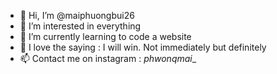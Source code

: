 - 👋 Hi, I’m @maiphuongbui26
- 👀 I’m interested in everything 
- 🌱 I’m currently learning to code a website 
- 💞️ I love the saying : I will win. Not immediately but definitely
- 📫 Contact me on instagram : _phwonqmai__

<!---
maiphuongbui26/maiphuongbui26 is a ✨ special ✨ repository because its `README.md` (this file) appears on your GitHub profile.
You can click the Preview link to take a look at your changes.
--->
